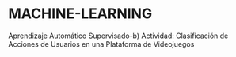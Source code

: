 # MACHINE-LEARNING
Aprendizaje Automático Supervisado-b) Actividad: Clasificación de Acciones de Usuarios en una Plataforma de Videojuegos
